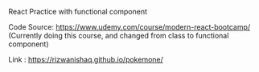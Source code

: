 React Practice with functional component

Code Source: https://www.udemy.com/course/modern-react-bootcamp/ (Currently doing this course, and changed from class to functional component)

Link : https://rizwanishaq.github.io/pokemone/
